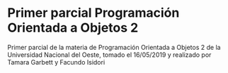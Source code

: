 # Primer parcial Programación Orientada a Objetos 2

Primer parcial de la materia de Programación Orientada a Objetos 2 de la Universidad Nacional del Oeste, tomado el 16/05/2019 y realizado por Tamara Garbett y Facundo Isidori
